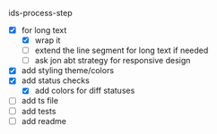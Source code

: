 ids-process-step
- [x] for long text
  - [x] wrap it
  - [ ] extend the line segment for long text if needed
  - [ ] ask jon abt strategy for responsive design
- [x] add styling theme/colors
- [x] add status checks
  - [x] add colors for diff statuses
- [ ] add ts file
- [ ] add tests
- [ ] add readme